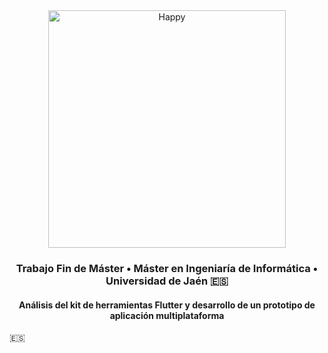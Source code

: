 <div align="center">
   <img src="https://raw.githubusercontent.com/flutter/website/master/src/_assets/image/flutter-lockup.png" alt="Happy" width="380"/>
   <h3>Trabajo Fin de Máster • Máster en Ingeniaría de Informática • Universidad de Jaén 🇪🇸 </h3>
   <h4>Análisis del kit de herramientas Flutter y desarrollo de un prototipo de aplicación multiplataforma</h4>
</div>

🇪🇸
